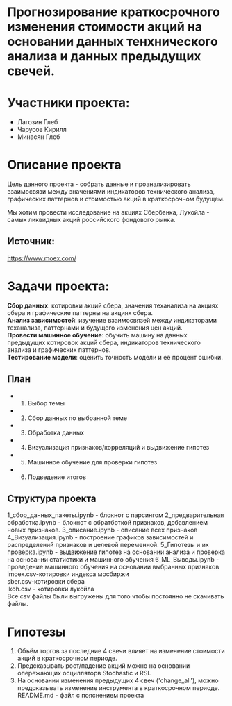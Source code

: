 # Прогнозирование краткосрочного изменения стоимости акций на основании данных тенхнического анализа и данных предыдущих свечей.
# Участники проекта:
* Лагозин Глеб
* Чарусов Кирилл
* Минасян Глеб

# Описание проекта

Цель данного проекта - собрать данные и проанализировать взаимосвязи между значениями индикаторов технического анализа, графических паттернов и стоимостью акций в краткосрочном будущем.

Мы хотим провести исследование на акциях Сбербанка, Лукойла - самых ликвидных акций российского фондового рынка.

## Источник:
https://www.moex.com/

# Задачи проекта:

**Сбор данных**: котировки акций сбера, значения теханализа на акциях сбера и графические паттерны на акциях сбера.\
**Анализ зависимостей**: изучение взаимосвязей между индикаторами теханализа, паттернами и будущего изменения цен акций.\
**Провести машинное обучение**: обучить машину на данных предыдущих котировок акций сбера, индикаторов технического анализа и графических паттернов.\
**Тестирование модели**: оценить точность модели и её процент ошибки.



## План
* 1. Выбор темы
* 2. Сбор данных по выбранной теме
* 3. Обработка данных
* 4. Визуализация признаков/корреляций и выдвижение гипотез
* 5. Машинное обучение для проверки гипотез
* 6. Подведение итогов

## Структура проекта
1_сбор_данных_пакеты.ipynb - блокнот с парсингом
2_предварительная обработка.ipynb - блокнот с обратботкой признаков, добавлением новых признаков.
3_описание.ipynb - описание всех признаков
4_Визуализация.ipynb - построение графиков зависимостей и распределений признаков и целевой переменной.
5_Гипотезы и их проверка.ipynb - выдвижение гипотез на основании анализа и проверка на основании статистики и машинного обучения
6_ML_Выводы.ipynb - проведение машинного обучения на основании выбранных признаков
imoex.csv-котировки индекса мосбиржи\
sber.csv-котировки сбера\
lkoh.csv - котировки лукойла\
Все csv файлы были выгружены для того чтобы постоянно не скачивать файлы.

# Гипотезы
1. Объём торгов за последние 4 свечи влияет на изменение стоимости акций в краткосрочном периоде.
2. Предсказывать рост/падение акций можно на основании опережающих осцилляторв Stochastic и RSI.
3. На основании изменения предыдущих 4 свеч ('change_all'), можно предсказывать изменение инструмента в краткосрочном периоде.
README.md - файл с пояснением проекта

